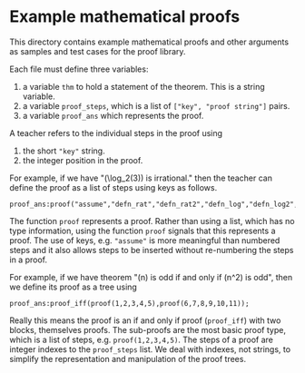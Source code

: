 # Example mathematical proofs

This directory contains example mathematical proofs and other arguments as samples and test cases for the proof library.

Each file must define three variables:

1. a variable `thm` to hold a statement of the theorem.  This is a string variable.
2. a variable `proof_steps`, which is a list of `["key", "proof string"]` pairs.
3. a variable `proof_ans` which represents the proof.

A teacher refers to the individual steps in the proof using 

1. the short `"key"` string.  
2. the integer position in the proof.

For example, if we have "\(\log_2(3)\) is irrational." then the teacher can define the proof as a list of steps using keys as follows.

    proof_ans:proof("assume","defn_rat","defn_rat2","defn_log","defn_log2","alg","alg_int","contra","conc");

The function `proof` represents a proof.  Rather than using a list, which has no type information, using the function `proof` signals that this represents a proof.  The use of keys, e.g. `"assume"` is more meaningful than numbered steps and it also allows steps to be inserted without re-numbering the steps in a proof.

For example, if we have theorem  "\(n\) is odd if and only if \(n^2\) is odd", then we define its proof as a tree using

    proof_ans:proof_iff(proof(1,2,3,4,5),proof(6,7,8,9,10,11));

Really this means the proof is an if and only if proof (`proof_iff`) with two blocks, themselves proofs.  The sub-proofs are the most basic proof type, which is a list of steps, e.g. `proof(1,2,3,4,5)`.   The steps of a proof are integer indexes to the `proof_steps` list.  We deal with indexes, not strings, to simplify the representation and manipulation of the proof trees.
